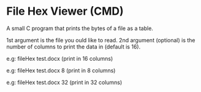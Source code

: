 # File Hex Viewer (CMD)
 A small C program that prints the bytes of a file as a table.

 1st argument is the file you ould like to read.
 2nd argument (optional) is the number of columns to print the data in (default is 16).

e.g: fileHex test.docx   (print in 16 columns)

e.g: fileHex test.docx 8 (print in 8 columns)

e.g: fileHex test.docx 32 (print in 32 columns)
